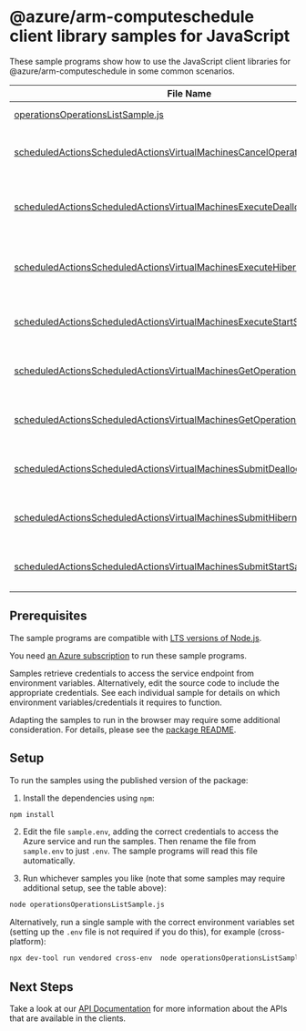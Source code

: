 # @azure/arm-computeschedule client library samples for JavaScript

These sample programs show how to use the JavaScript client libraries for @azure/arm-computeschedule in some common scenarios.

| **File Name**                                                                                                                                         | **Description**                                                                                                                                                                                                                                           |
| ----------------------------------------------------------------------------------------------------------------------------------------------------- | --------------------------------------------------------------------------------------------------------------------------------------------------------------------------------------------------------------------------------------------------------- |
| [operationsOperationsListSample.js][operationsoperationslistsample]                                                                                   | list the operations for the provider x-ms-original-file: 2024-10-01/Operations_List.json                                                                                                                                                                  |
| [scheduledActionsScheduledActionsVirtualMachinesCancelOperationsSample.js][scheduledactionsscheduledactionsvirtualmachinescanceloperationssample]     | virtualMachinesCancelOperations: Cancel a previously submitted (start/deallocate/hibernate) request x-ms-original-file: 2024-10-01/ScheduledActions_VirtualMachinesCancelOperations.json                                                                  |
| [scheduledActionsScheduledActionsVirtualMachinesExecuteDeallocateSample.js][scheduledactionsscheduledactionsvirtualmachinesexecutedeallocatesample]   | virtualMachinesExecuteDeallocate: Execute deallocate operation for a batch of virtual machines, this operation is triggered as soon as Computeschedule receives it. x-ms-original-file: 2024-10-01/ScheduledActions_VirtualMachinesExecuteDeallocate.json |
| [scheduledActionsScheduledActionsVirtualMachinesExecuteHibernateSample.js][scheduledactionsscheduledactionsvirtualmachinesexecutehibernatesample]     | virtualMachinesExecuteHibernate: Execute hibernate operation for a batch of virtual machines, this operation is triggered as soon as Computeschedule receives it. x-ms-original-file: 2024-10-01/ScheduledActions_VirtualMachinesExecuteHibernate.json    |
| [scheduledActionsScheduledActionsVirtualMachinesExecuteStartSample.js][scheduledactionsscheduledactionsvirtualmachinesexecutestartsample]             | virtualMachinesExecuteStart: Execute start operation for a batch of virtual machines, this operation is triggered as soon as Computeschedule receives it. x-ms-original-file: 2024-10-01/ScheduledActions_VirtualMachinesExecuteStart.json                |
| [scheduledActionsScheduledActionsVirtualMachinesGetOperationErrorsSample.js][scheduledactionsscheduledactionsvirtualmachinesgetoperationerrorssample] | virtualMachinesGetOperationErrors: Get error details on operation errors (like transient errors encountered, additional logs) if they exist. x-ms-original-file: 2024-10-01/ScheduledActions_VirtualMachinesGetOperationErrors.json                       |
| [scheduledActionsScheduledActionsVirtualMachinesGetOperationStatusSample.js][scheduledactionsscheduledactionsvirtualmachinesgetoperationstatussample] | virtualMachinesGetOperationStatus: Polling endpoint to read status of operations performed on virtual machines x-ms-original-file: 2024-10-01/ScheduledActions_VirtualMachinesGetOperationStatus.json                                                     |
| [scheduledActionsScheduledActionsVirtualMachinesSubmitDeallocateSample.js][scheduledactionsscheduledactionsvirtualmachinessubmitdeallocatesample]     | virtualMachinesSubmitDeallocate: Schedule deallocate operation for a batch of virtual machines at datetime in future. x-ms-original-file: 2024-10-01/ScheduledActions_VirtualMachinesSubmitDeallocate.json                                                |
| [scheduledActionsScheduledActionsVirtualMachinesSubmitHibernateSample.js][scheduledactionsscheduledactionsvirtualmachinessubmithibernatesample]       | virtualMachinesSubmitHibernate: Schedule hibernate operation for a batch of virtual machines at datetime in future. x-ms-original-file: 2024-10-01/ScheduledActions_VirtualMachinesSubmitHibernate.json                                                   |
| [scheduledActionsScheduledActionsVirtualMachinesSubmitStartSample.js][scheduledactionsscheduledactionsvirtualmachinessubmitstartsample]               | virtualMachinesSubmitStart: Schedule start operation for a batch of virtual machines at datetime in future. x-ms-original-file: 2024-10-01/ScheduledActions_VirtualMachinesSubmitStart.json                                                               |

## Prerequisites

The sample programs are compatible with [LTS versions of Node.js](https://github.com/nodejs/release#release-schedule).

You need [an Azure subscription][freesub] to run these sample programs.

Samples retrieve credentials to access the service endpoint from environment variables. Alternatively, edit the source code to include the appropriate credentials. See each individual sample for details on which environment variables/credentials it requires to function.

Adapting the samples to run in the browser may require some additional consideration. For details, please see the [package README][package].

## Setup

To run the samples using the published version of the package:

1. Install the dependencies using `npm`:

```bash
npm install
```

2. Edit the file `sample.env`, adding the correct credentials to access the Azure service and run the samples. Then rename the file from `sample.env` to just `.env`. The sample programs will read this file automatically.

3. Run whichever samples you like (note that some samples may require additional setup, see the table above):

```bash
node operationsOperationsListSample.js
```

Alternatively, run a single sample with the correct environment variables set (setting up the `.env` file is not required if you do this), for example (cross-platform):

```bash
npx dev-tool run vendored cross-env  node operationsOperationsListSample.js
```

## Next Steps

Take a look at our [API Documentation][apiref] for more information about the APIs that are available in the clients.

[operationsoperationslistsample]: https://github.com/Azure/azure-sdk-for-js/blob/main/sdk/computeschedule/arm-computeschedule/samples/v1/javascript/operationsOperationsListSample.js
[scheduledactionsscheduledactionsvirtualmachinescanceloperationssample]: https://github.com/Azure/azure-sdk-for-js/blob/main/sdk/computeschedule/arm-computeschedule/samples/v1/javascript/scheduledActionsScheduledActionsVirtualMachinesCancelOperationsSample.js
[scheduledactionsscheduledactionsvirtualmachinesexecutedeallocatesample]: https://github.com/Azure/azure-sdk-for-js/blob/main/sdk/computeschedule/arm-computeschedule/samples/v1/javascript/scheduledActionsScheduledActionsVirtualMachinesExecuteDeallocateSample.js
[scheduledactionsscheduledactionsvirtualmachinesexecutehibernatesample]: https://github.com/Azure/azure-sdk-for-js/blob/main/sdk/computeschedule/arm-computeschedule/samples/v1/javascript/scheduledActionsScheduledActionsVirtualMachinesExecuteHibernateSample.js
[scheduledactionsscheduledactionsvirtualmachinesexecutestartsample]: https://github.com/Azure/azure-sdk-for-js/blob/main/sdk/computeschedule/arm-computeschedule/samples/v1/javascript/scheduledActionsScheduledActionsVirtualMachinesExecuteStartSample.js
[scheduledactionsscheduledactionsvirtualmachinesgetoperationerrorssample]: https://github.com/Azure/azure-sdk-for-js/blob/main/sdk/computeschedule/arm-computeschedule/samples/v1/javascript/scheduledActionsScheduledActionsVirtualMachinesGetOperationErrorsSample.js
[scheduledactionsscheduledactionsvirtualmachinesgetoperationstatussample]: https://github.com/Azure/azure-sdk-for-js/blob/main/sdk/computeschedule/arm-computeschedule/samples/v1/javascript/scheduledActionsScheduledActionsVirtualMachinesGetOperationStatusSample.js
[scheduledactionsscheduledactionsvirtualmachinessubmitdeallocatesample]: https://github.com/Azure/azure-sdk-for-js/blob/main/sdk/computeschedule/arm-computeschedule/samples/v1/javascript/scheduledActionsScheduledActionsVirtualMachinesSubmitDeallocateSample.js
[scheduledactionsscheduledactionsvirtualmachinessubmithibernatesample]: https://github.com/Azure/azure-sdk-for-js/blob/main/sdk/computeschedule/arm-computeschedule/samples/v1/javascript/scheduledActionsScheduledActionsVirtualMachinesSubmitHibernateSample.js
[scheduledactionsscheduledactionsvirtualmachinessubmitstartsample]: https://github.com/Azure/azure-sdk-for-js/blob/main/sdk/computeschedule/arm-computeschedule/samples/v1/javascript/scheduledActionsScheduledActionsVirtualMachinesSubmitStartSample.js
[apiref]: https://learn.microsoft.com/javascript/api/@azure/arm-computeschedule?view=azure-node-preview
[freesub]: https://azure.microsoft.com/free/
[package]: https://github.com/Azure/azure-sdk-for-js/tree/main/sdk/computeschedule/arm-computeschedule/README.md
